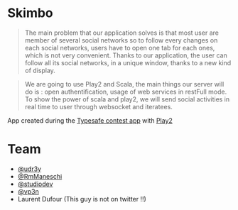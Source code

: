 # Skimbo

> The main problem that our application solves is that most user are member of several social networks so to follow every changes on each social networks, users have to open one tab for each ones, which is not very convenient. Thanks to our application, the user can follow all its social networks, in a unique window, thanks to a new kind of display.

> We are going to use Play2 and Scala, the main things our server will do is : open authentification, usage of web services in restFull mode. To show the power of scala and play2, we will send social activities in real time to user through websocket and iteratees.

App created during the [Typesafe contest app](http://blog.typesafe.com/typesafe-developer-contest) with [Play2](https://github.com/playframework/play20/)

# Team
 * [@udr3y](https://twitter.com/udr3y)
 * [@RmManeschi](https://twitter.com/RmManeschi)
 * [@studiodev](https://twitter.com/studiodev)
 * [@vp3n](https://twitter.com/vp3n)
 * Laurent Dufour (This guy is not on twitter !!)